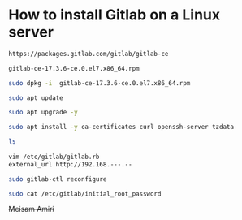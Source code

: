 # How to install Gitlab on a Linux server

```bash
https://packages.gitlab.com/gitlab/gitlab-ce

gitlab-ce-17.3.6-ce.0.el7.x86_64.rpm

sudo dpkg -i  gitlab-ce-17.3.6-ce.0.el7.x86_64.rpm

sudo apt update

sudo apt upgrade -y

sudo apt install -y ca-certificates curl openssh-server tzdata

ls
  
vim /etc/gitlab/gitlab.rb
external_url http://192.168.---.--

sudo gitlab-ctl reconfigure

sudo cat /etc/gitlab/initial_root_password
```
~~Meisam Amiri~~
